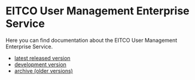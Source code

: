 
# EITCO User Management Enterprise Service

Here you can find documentation about the EITCO User Management Enterprise Service.

 * [latest released version](latest)
 * [development version](development)
 * [archive (older versions)](archive.html)
